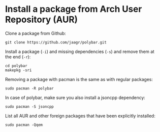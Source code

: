 # Install a package from Arch User Repository (AUR)

Clone a package from Github:
```
git clone https://github.com/jaagr/polybar.git
```

Install a package (`-i`) and missing dependencies (`-s`) and remove them at the end (`-r`):
```
cd polybar
makepkg -sri
```

Removing a package with pacman is the same as with regular packages:
```
sudo pacman -R polybar
```

In case of polybar, make sure you also install a jsoncpp dependency:
```
sudo pacman -S jsoncpp
```

List all AUR and other foreign packages that have been explicitly installed:
```
sudo pacman -Qqem
```
